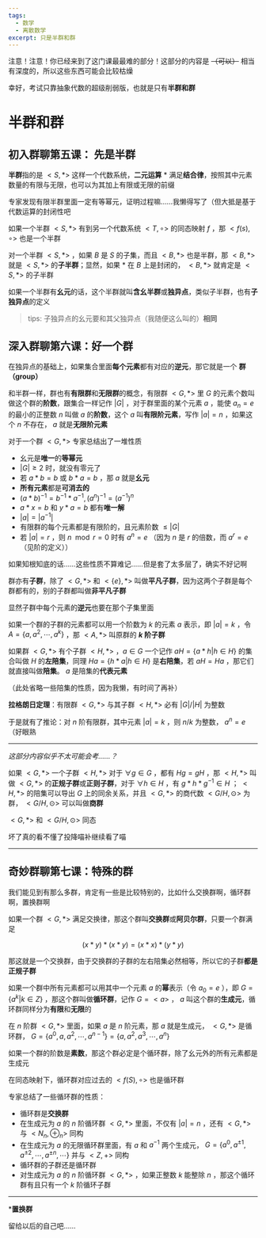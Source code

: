 ```yaml
---
tags:
  - 数学
  - 离散数学
excerpt: 只是半群和群
---
```

注意！注意！你已经来到了这门课最最难的部分！这部分的内容是 ~~（可以）~~ 相当有深度的，所以这些东西可能会比较枯燥

幸好，考试只靠抽象代数的超级削弱版，也就是只有**半群和群**

# 半群和群

## 初入群聊第五课： 先是半群

**半群**指的是 $<S,*>$ 这样一个代数系统，**二元运算** $*$ 满足**结合律**，按照其中元素数量的有限与无限，也可以为其加上有限或无限的前缀

专家发现有限半群里面一定有等幂元，证明过程嘛……我懒得写了（但大抵是基于代数运算的封闭性吧

如果一个半群 $<S,*>$ 有到另一个代数系统 $<T,\circ>$ 的同态映射 $f$ ，那 $<f(s),\circ>$ 也是一个半群

对一个半群 $<S,*>$ ，如果 $B$ 是 $S$ 的子集，而且 $<B,*>$ 也是半群，那 $<B,*>$ 就是 $<S,*>$ 的**子半群**；显然，如果 $*$ 在 $B$ 上是封闭的， $<B,*>$ 就肯定是 $<S,*>$ 的子半群

如果一个半群有**幺元**的话，这个半群就叫**含幺半群**或**独异点**，类似子半群，也有**子独异点**的定义

> tips: 子独异点的幺元要和其父独异点（我随便这么叫的）**相同**

## 深入群聊第六课：好一个群

在独异点的基础上，如果集合里面**每个元素**都有对应的**逆元**，那它就是一个 **群（group）** 

和半群一样，群也有**有限群**和**无限群**的概念，有限群 $<G,*>$ 里 $G$ 的元素个数叫做这个群的**阶数**，跟集合一样记作 $|G|$ ，对于群里面的某个元素 $a$ ，能使 $a_n=e$ 的最小的正整数 $n$ 叫做 $a$ 的**阶数**，这个 $a$ 叫**有限阶元素**，写作 $|a|=n$ ，如果这个 $n$ 不存在， $a$ 就是**无限阶元素**

对于一个群 $<G,*>$ 专家总结出了一堆性质

- 幺元是**唯一**的**等幂元**
-  $|G| \geq 2$ 时，就没有零元了
- 若 $a * b = b$ 或 $b*a=b$ ，那 $a$ 就是**幺元**
- **所有元素**都是**可消去的**
-  $(a*b)^{-1}=b^{-1}*a^{-1},(a^n)^{-1}=(a^{-1})^n$ 
-  $a*x=b$ 和 $y*a=b$ 都有**唯一解**
-  $|a|=|a^{-1}$| 
- 有限群的每个元素都是有限阶的，且元素阶数 $\leq |G|$ 
- 若 $|a|=r$ ，则 $n\mod r = 0$ 时有 $a^n=e$ （因为 $n$ 是 $r$ 的倍数，而 $a^r=e$ （见阶的定义））

如果知根知底的话……这些性质不算难记……但是套了太多层了，确实不好记啊

群亦有**子群**，除了 $<G,*>$ 和 $<\{e\},*>$ 叫做**平凡子群**，因为这两个子群是每个群都有的，别的子群都叫做**非平凡子群**

显然子群中每个元素的**逆元**也要在那个子集里面

如果一个群的子群的元素都可以用一个阶数为 $k$ 的元素 $a$ 表示，即 $|a|=k$ ，令 $A=\{ a,a^2,\cdots,a^k \}$ ，那 $<A,*>$ 叫原群的  **$k$ 阶子群** 

如果群 $<G,*>$ 有个子群 $<H,*>$ ，$a \in G$ 一个记作 $aH=\{ a*h|h \in H \}$ 的集合叫做 $H$ 的**左陪集**，同理 $Ha=\{ h*a|h \in H \}$ 是**右陪集**，若 $aH=Ha$ ，那它们就直接叫做**陪集**。 $a$ 是陪集的**代表元素**

（此处省略一些陪集的性质，因为我懒，有时间了再补）

**拉格朗日定理**：有限群 $<G,*>$ 与其子群 $<H,*>$ 必有 $|G|/|H|$ 为整数

于是就有了推论：对 $n$ 阶有限群，其中元素 $|a|=k$ ，则 $n/k$ 为整数， $a^n=e$ （好眼熟

---

*这部分内容似乎不太可能会考……？*

如果 $<G,*>$ 一个子群 $<H,*>$ 对于 $\forall g \in G$ ，都有 $Hg=gH$ ，那 $<H,*>$ 叫做 $<G,*>$ 的**正规子群**或**正则子群**，对于 $\forall h \in H$ ，有 $g*h*g^{-1}\in H$ ； $<H,*>$ 的陪集可以导出 $G$ 上的同余关系，并且 $<G,*>$ 的商代数 $<G/H,\odot>$ 为群， $<G/H,\odot>$ 可以叫做**商群**

 $<G,*>$ 和 $<G/H,\odot>$ 同态

坏了真的看不懂了投降喵补继续看了喵

---

## 奇妙群聊第七课：特殊的群

我们能见到有那么多群，肯定有一些是比较特别的，比如什么交换群啊，循环群啊，置换群啊

如果一个群 $<G,*>$ 满足交换律，那这个群叫**交换群**或**阿贝尔群**，只要一个群满足

$$
(x*y)*(x*y)=(x*x)*(y*y)
$$

那这就是一个交换群，由于交换群的子群的左右陪集必然相等，所以它的子群**都是正规子群**

如果一个群中所有元素都可以用其中一个元素 $a$ 的**幂**表示（令 $a_0=e$ ），即 $G=\{ a^k|k \in Z \}$ ，那这个群叫做**循环群**，记作 $G=<a>$ ， $a$ 叫这个群的**生成元**，循环群同样分为**有限**和**无限**的

在 $n$ 阶群 $<G,*>$ 里面，如果 $a$ 是 $n$ 阶元素，那 $a$ 就是生成元， $<G,*>$ 是循环群， $G=\{ a^0,a,a^2,\cdots ,a^{n-1} \} = \{ a,a^2,a^3,\cdots ,a^{n} \}$ 

如果一个群的阶数是**素数**，那这个群必定是个循环群，除了幺元外的所有元素都是生成元

在同态映射下，循环群对应过去的 $<f(S),\circ>$ 也是循环群

专家总结了一些循环群的性质：

- 循环群是**交换群**
- 在生成元为 $a$ 的 $n$ 阶循环群 $<G,*>$ 里面，不仅有 $|a|=n$ ，还有 $<G,*>$ 与 $<N_n,\oplus_n>$ 同构
- 在生成元为 $a$ 的无限循环群里面，有 $a$ 和 $a^{-1}$ 两个生成元， $G=\{ a^0,a^{\pm 1},a^{\pm 2},\cdots,a^{\pm n},\cdots \}$ 并与 $<Z,+>$ 同构
- 循环群的子群还是循环群
- 对生成元为 $a$ 的 $n$ 阶循环群 $<G,*>$ ，如果正整数 $k$ 能整除 $n$ ，那这个循环群有且只有一个 $k$ 阶循环子群

---

\***置换群**

留给以后的自己吧……
